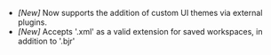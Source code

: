 * _[New]_ Now supports the addition of custom UI themes via external plugins.
* _[New]_ Accepts '.xml' as a valid extension for saved workspaces, in addition to '.bjr'